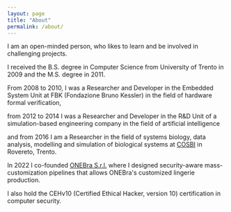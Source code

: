 ```yaml
---
layout: page
title: "About"
permalink: /about/
---
```


I am an open-minded person, who likes to learn and be involved in challenging projects. 

I received the B.S. degree in Computer Science from University of Trento in 2009 and the M.S. degree in 2011.

From 2008 to 2010, I was a Researcher and Developer in the Embedded System Unit at FBK (Fondazione Bruno Kessler) in the field of hardware formal verification,

from 2012 to 2014 I was a Researcher and Developer in the R&D Unit of a simulation-based engineering company in the field of artificial intelligence 

and from 2016 I am a Researcher in the field of systems biology,  data analysis, modelling and simulation of biological systems at [COSBI](https://cosbi.eu/) in Rovereto, Trento.

In 2022 I co-founded [ONEBra S.r.l.](https://onebra.it) where I designed security-aware mass-customization pipelines that allows ONEBra's customized lingerie production. 

I also hold the CEHv10 (Certified Ethical Hacker, version 10) certification in computer security.

